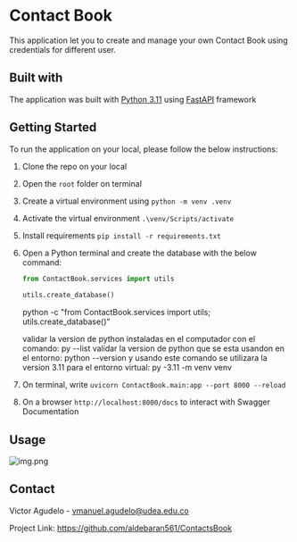 # Contact Book

This application let you to create and manage your own Contact Book using credentials for different user.

## Built with

The application was built with [Python 3.11](https://www.python.org/) using [FastAPI](https://fastapi.tiangolo.com/) framework 

## Getting Started

To run the application on your local, please follow the below instructions:

1. Clone the repo on your local
2. Open the ```root``` folder on terminal
3. Create a virtual environment using ```python -m venv .venv```
4. Activate the virtual environment ```.\venv/Scripts/activate```
5. Install requirements ```pip install -r requirements.txt```
6. Open a Python terminal and create the database with the below command:
   ```python
   from ContactBook.services import utils
    
   utils.create_database()
   ```
   python -c "from ContactBook.services import utils; utils.create_database()"
   
   validar la version de python instaladas en el computador con el comando: py --list
   validar la version de python que se esta usandon en el entorno: python --version
   y usando este comando se utilizara la version 3.11 para el entorno virtual: py -3.11 -m venv venv

7. On terminal, write ```uvicorn ContactBook.main:app --port 8000 --reload```
8. On a browser ```http://localhost:8000/docs``` to interact with Swagger Documentation

## Usage

![img.png](img.png)

## Contact

Victor Agudelo - vmanuel.agudelo@udea.edu.co

Project Link: https://github.com/aldebaran561/ContactsBook

